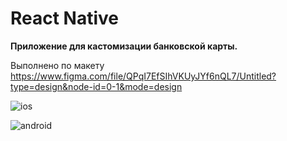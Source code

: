 # React Native

**Приложение для кастомизации банковской карты.**

Выполнено по макету https://www.figma.com/file/QPqI7EfSIhVKUyJYf6nQL7/Untitled?type=design&node-id=0-1&mode=design

![ios](https://github.com/KangarooTraveler/credit-card/assets/93774801/dca92291-ca34-48d0-867d-84353167da60)

![android](https://github.com/KangarooTraveler/credit-card/assets/93774801/65745fff-cacb-4474-bec3-5f23dc91c470)

